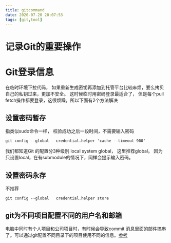 ```yaml
---
title: gitcommand
date: 2020-07-20 20:07:53
tags: [git,tool]
---
```


# 记录Git的重要操作

# Git登录信息
在临时环境下拉代码， 如果重新生成密钥再添加到托管平台比较麻烦，要么拷贝自己的私钥过来，更加不安全。
这时候临时用密码登录最适合了， 但是每个pull fetch操作都要登录，这很烦躁，所以下面有2个方法解决

## 设置密码暂存
指类似sudo命令一样， 校验成功之后一段时间，不需要输入密码
```
git config --global   credential.helper 'cache --timeout 900'
```
我们都知道Git 的配置分3种级别 local system global， 这里推荐global。
因为只设置local，在有submodule的情况下，同样会提示输入密码。

## 设置密码永存
不推荐 
```
git config --global   credential.helper store

```

## git为不同项目配置不同的用户名和邮箱
电脑中同时有个人项目和公司项目时，有时候会导致commit 消息里面的邮件搞串了。可以通过git配置不同目录下的项目使用不同的信息。[参考](https://garrit.xyz/posts/2023-10-13-organizing-multiple-git-identities)